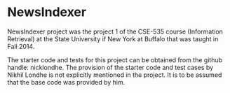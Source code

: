 NewsIndexer
===========

NewsIndexer project was the project 1 of the CSE-535 course (Information Retrieval) at the State University if New York at Buffalo that was taught in Fall 2014.

The starter code and tests for this project can be obtained from the github handle: nicklondhe. The provision of the starter code and test cases by Nikhil Londhe is not explicitly mentioned in the project. It is to be assumed that the base code was provided by him.
